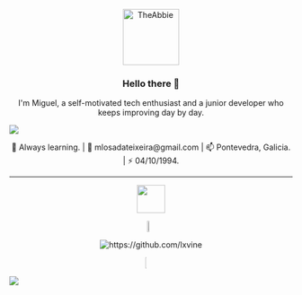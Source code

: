 <p align='center'><a href="https://www.youtube.com/watch?v=Sagg08DrO5U&ab_channel=Setanta" ><img src="https://theabbie.github.io/files/logo.png" alt="TheAbbie" width="100" height="100"></a></p>

<h3 align="center"> Hello there 👋</h3>

<p align="center">
  I'm Miguel, a self-motivated tech enthusiast and a junior developer who keeps improving day by day.
</p>

<a href="https://www.youtube.com/watch?v=dQw4w9WgXcQ"><img src="https://user-images.githubusercontent.com/73097560/115834477-dbab4500-a447-11eb-908a-139a6edaec5c.gif"></a>

<p align="center">
 🌱 Always learning. | 💬 mlosadateixeira@gmail.com | 📫 Pontevedra, Galicia. | ⚡ 04/10/1994.
</p>

---

<p align="center">
  <picture ><img src = "https://github.com/7oSkaaa/7oSkaaa/blob/main/Images/about_me.gif?raw=true" width = 50px align="center"></picture>
</p>

<div style="display:grid;align-items:center;justify-content:center" align="center">
  <img style="height:100%;width:49%;max-width: 100%" src="https://github-readme-stats-git-masterrstaa-rickstaa.vercel.app/api?username=lxvine&theme=gotham&locale=en&count_private=true&show_icons=true&include_all_commits=true" align="center"/>
</div>
 
 <p></p>
 
<div style="display:grid;align-items:center;justify-content:center" align="center">
 <img src="https://github-readme-streak-stats.herokuapp.com/?user=lxvine&theme=material-palenight" alt="https://github.com/lxvine" />
</div>

<p></p>
 
<div style="display:grid;align-items:center;justify-content:center" align="center">
  <img style="height:100%;width:49%;max-width: 10%" src="https://github-readme-stats-git-masterrstaa-rickstaa.vercel.app/api/top-langs/?username=lxvine&layout=compact&theme=gotham&langs_count=8" align="center"/>
</div>

<p></p>

 <a href="https://www.youtube.com/watch?v=dQw4w9WgXcQ"><img src="https://user-images.githubusercontent.com/73097560/115834477-dbab4500-a447-11eb-908a-139a6edaec5c.gif"></a>
